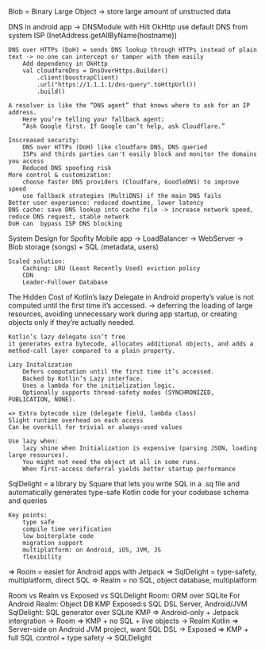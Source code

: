 Blob = Binary Large Object -> store large amount of unstructed data

DNS in android app -> DNSModule with Hilt
	OkHttp use default DNS from system ISP (InetAddress.getAllByName(hostname))

	DNS over HTTPs (DoH) = sends DNS lookup through HTTPs instead of plain text -> no one can intercept or tamper with them easily
		Add dependency in OkHttp	
		val cloudfareDns = DnsOverHttps.Builder()
			.client(boostrapClient)
			.url("https://1.1.1.1/dns-query".toHttpUrl())
			.build()

	A resolver is like the “DNS agent” that knows where to ask for an IP address.
 		Here you’re telling your fallback agent:
 		“Ask Google first. If Google can’t help, ask Cloudflare.”	

	Inscreased security: 
		DNS over HTTPs (DoH) like cloudfare DNS, DNS queried
		ISPs and thirds parties can't easily block and monitor the domains you access
		Reduced DNS spoofing risk
	More control & customization: 
		choose faster DNS providers (Cloudfare, GoodleDNS) to improve speed
		use fallback strategies (MultiDNS) if the main DNS fails
	Better user experience: reduced downtime, lower latency
	DNS cache: save DNS lookup into cache file -> increase network speed, reduce DNS request, stable network
	DoH can  bypass ISP DNS blocking

System Design for Spofity
	Mobile app -> LoadBalancer -> WebServer -> Blob storage (songs) + SQL (metadata, users)

	Scaled solution:
		Caching: LRU (Least Recently Used) eviction policy
		CDN
		Leader-Follower Database

The Hidden Cost of Kotlin’s lazy Delegate in Android
	property’s value is not computed until the first time it’s accessed.
	-> deferring the loading of large resources, avoiding unnecessary work during app startup, or creating objects only if 
		they’re actually needed.

	Kotlin’s lazy delegate isn’t free
	it generates extra bytecode, allocates additional objects, and adds a method‑call layer compared to a plain property.

	Lazy Initalization
		Defers computation until the first time it’s accessed.
		Backed by Kotlin’s Lazy interface.
		Uses a lambda for the initialization logic.
		Optionally supports thread‑safety modes (SYNCHRONIZED, PUBLICATION, NONE).

	=> Extra bytecode size (delegate field, lambda class)
	Slight runtime overhead on each access
	Can be overkill for trivial or always-used values

	Use lazy when:
		lazy shine when Initialization is expensive (parsing JSON, loading large resources).
		You might not need the object at all in some runs.
		When first-access deferral yields better startup performance

SqlDelight = a library by Square that lets you write SQL in a .sq file and automatically generates type-safe Kotlin code for your
	codebase schema and queries
	
	Key points:
		type safe
		compile time verification
		low boiterplate code
		migration support
		multiplatform: on Android, iOS, JVM, JS
		flexibility
=> Room = easiet for Android apps with Jetpack
=> SqlDelight = type-safety, multiplatform, direct SQL
=> Realm = no SQL, object database, multiplatform

Room vs Realm vs Exposed vs SQLDelight
	Room:
		ORM over SQLite
		For Android
	Realm:
		Object DB
		KMP
	Exposed:s
		SQL DSL
		Server, Android/JVM
	SqlDelight:
		SQL generator over SQLite
		KMP
=> Android-only + Jetpack intergration -> Room
=> KMP + no SQL + live objects -> Realm Kotlin
=> Server-side on Android JVM project, want SQL DSL -> Exposed
=> KMP + full SQL control + type safety -> SQLDelight